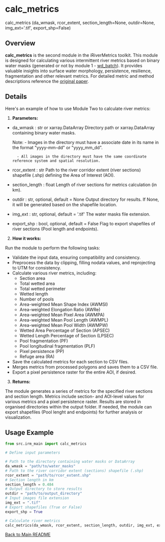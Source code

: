 # calc_metrics

calc_metrics (da_wmask, rcor_extent, section_length=None, outdir=None, img_ext='.tif', export_shp=False)

## Overview

**calc_metrics** is the second module in the iRiverMetrics toolkit. This module is designed for calculating various intermittent river metrics based on binary water masks (generated or not by module 1 - [wd_batch](module1.md)). It provides valuable insights into surface water morphology, persistence, resilience, fragmentation and other relevant metrics. For detailed metric and method descriptions reference the [original paper](https://doi.org/10.1016/j.jhydrol.2023.129087).

## Details

Here's an example of how to use Module Two to calculate river metrics:

1. **Parameters:**

- da_wmask : str or xarray.DataArray
    Directory path or xarray.DataArray containing binary water masks.

    Note:
        - Images in the directory must have a associate date in its name in the format "yyyy-mm-dd" or "yyyy_mm_dd".

        - All images in the directory must have the same coordinate reference system and spatial resolution.

- rcor_extent : str
    Path to the river corridor extent (river sections) shapefile (.shp) defining the Area of Interest (AOI).

- section_length : float
    Length of river sections for metrics calculation (in km).

- outdir : str, optional, default = None
    Output directory for results. If None, it will be generated based on the shapefile location.

- img_ext : str, optional, default = '.tif'
    The water masks file extension.

- export_shp : bool, optional, default = False
    Flag to export shapefiles of river sections (Pool length and endpoints).

2. **How it works:**

Run the module to perform the following tasks:

- Validate the input data, ensuring compatibility and consistency.
- Preprocess the data by clipping, filling nodata values, and reprojecting to UTM for consistency.
- Calculate various river metrics, including:
    - Section area
    - Total wetted area
    - Total wetted perimeter
    - Wetted length
    - Number of pools
    - Area-weighted Mean Shape Index (AWMSI)
    - Area-weighted Elongation Ratio (AWRe)
    - Area-weighted Mean Pixel Area (AWMPA)
    - Area-weighted Mean Pool Length (AWMPL)
    - Area-weighted Mean Pool Width (AWMPW)
    - Wetted Area Percentage of Section (APSEC)
    - Wetted Length Percentage of Section (LPSEC)
    - Pool fragmentation (PF)
    - Pool longitudinal fragmentation (PLF)
    - Pixel persistence (PP)
    - Refuge area (RA)
- Save the calculated metrics for each section to CSV files.
- Merges metrics from processed polygons and saves them to a CSV file.
- Export a pixel persistence raster for the entire AOI, if desired.

3. **Returns:**

The module generates a series of metrics for the specified river sections and section length. Metrics include section- and AOI-level values for various metrics and a pixel persistence raster. Results are stored in organised directories within the output folder. If needed, the module can export shapefiles (Pool lenght and endpoints) for further analysis or visualization.

## Usage Example
```python
from src.irm_main import calc_metrics

# Define input parameters

# Path to the directory containing water masks or DataArray
da_wmask = "path/to/water_masks" 
# Path to the river corridor extent (sections) shapefile (.shp)
rcor_extent = "path/to/rcor_extent.shp"
# Section length in km
section_length = 0.484
# Output directory to store results
outdir = "path/to/output_directory"
# Input images file extension
img_ext = ".tif"
# Export shapefiles (True or False)
export_shp = True

# Calculate river metrics
calc_metrics(da_wmask, rcor_extent, section_length, outdir, img_ext, export_shp)
```

[Back to Main README](../README.md)